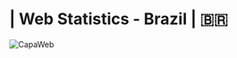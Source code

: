 #  | Web Statistics - Brazil | 🇧🇷
![CapaWeb](https://user-images.githubusercontent.com/76967004/109357812-97ddfa00-7861-11eb-807a-6f5b086f5a36.jpg)
